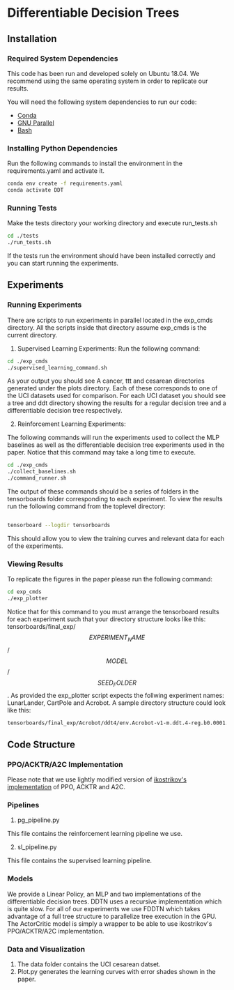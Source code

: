 # Differentiable Decision Trees

## Installation

### Required System Dependencies

This code has been run and developed solely on Ubuntu 18.04. We recommend 
using the same operating system in order to replicate our results.

You will need the following system dependencies to run our code:

- [Conda](https://www.anaconda.com/)
- [GNU Parallel](https://www.gnu.org/software/parallel/)
- [Bash](https://www.gnu.org/software/bash/)

### Installing Python Dependencies
Run the following commands to install the environment in the 
requirements.yaml and activate it.
```bash
conda env create -f requirements.yaml
conda activate DDT
```

### Running Tests

Make the tests directory your working directory and execute run_tests.sh

```bash
cd ./tests
./run_tests.sh
```

If the tests run the environment should have been installed correctly and you
 can start running the experiments.

## Experiments

### Running Experiments 

There are scripts to run experiments in parallel located in the exp_cmds 
directory. All the scripts inside that directory assume exp_cmds is the 
current directory.

1. Supervised Learning Experiments:
Run the following command:
```bash
cd ./exp_cmds
./supervised_learning_command.sh
```

As your output you should see A cancer, ttt and cesarean directories 
generated under the plots directory. Each of these corresponds to one of the 
UCI datasets used for comparison. For each UCI dataset you should see a tree 
and ddt directory showing the results for a regular decision tree and a 
differentiable decision tree respectively.

2. Reinforcement Learning Experiments:

The following commands will run the experiments used to collect the MLP 
baselines as well as the differentiable decision tree experiments used in the
 paper. Notice that this command may take a long time to execute.

```bash
cd ./exp_cmds
./collect_baselines.sh
./command_runner.sh
```

The output of these commands should be a series of folders in the 
tensorboards folder corresponding to each experiment. To view the results run
 the following command from the toplevel directory:
 
 ```bash
 
 tensorboard --logdir tensorboards
 
 ```
 
 This should allow you to view the training curves and relevant data for each
  of the experiments.

### Viewing Results

To replicate the figures in the paper please run the following command:

```bash
cd exp_cmds
./exp_plotter
```

Notice that for this command to you must arrange the tensorboard results for 
each experiment such that your directory structure looks like this:
tensorboards/final_exp/$$EXPERIMENT_NAME$$/$$MODEL$$/$$SEED_FOLDER$$.
As provided the exp_plotter script expects the follwing experiment names:
LunarLander, CartPole and Acrobot.
A sample directory structure could look like this:
```bash
tensorboards/final_exp/Acrobot/ddt4/env.Acrobot-v1-m.ddt.4-reg.b0.0001.m1.01859.tleaf.mdnever-ceps.1.0-alpha.b1.0.m1.0.inc0.0-lr.0.03-alg.ppo-init.uniform-s.1
```
## Code Structure

### PPO/ACKTR/A2C Implementation

Please note that we use lightly modified version of [ikostrikov's 
implementation](https://github.com/ikostrikov/pytorch-a2c-ppo-acktr) of
 PPO, ACKTR and A2C. 

### Pipelines

1. pg_pipeline.py

This file contains the reinforcement learning pipeline we use.

2. sl_pipeline.py

This file contains the supervised learning pipeline.


### Models

We provide a Linear Policy, an MLP and two implementations of the 
differentiable decision trees. DDTN uses a recursive implementation which is 
quite slow. For all of our experiments we use FDDTN which takes advantage of 
a full tree structure to parallelize tree execution in the GPU. The 
ActorCritic model is simply a wrapper to be able to use ikostrikov's 
PPO/ACKTR/A2C implementation.

### Data and Visualization

1. The data folder contains the UCI cesarean datset.
2. Plot.py generates the learning curves with error shades shown in the paper. 



 
